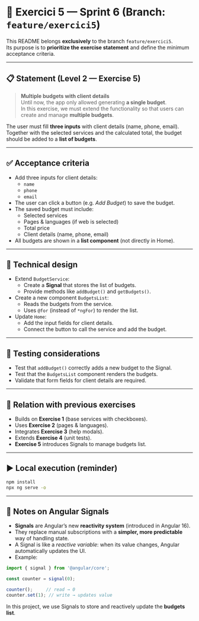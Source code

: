 # 📑 Exercici 5 — Sprint 6 (Branch: `feature/exercici5`)

This README belongs **exclusively** to the branch `feature/exercici5`.  
Its purpose is to **prioritize the exercise statement** and define the minimum acceptance criteria.

---

## 📋 Statement (Level 2 — Exercise 5)

> **Multiple budgets with client details**  
> Until now, the app only allowed generating **a single budget**.  
> In this exercise, we must extend the functionality so that users can create and manage **multiple budgets**.

The user must fill **three inputs** with client details (name, phone, email).  
Together with the selected services and the calculated total, the budget should be added to a **list of budgets**.

---

## ✅ Acceptance criteria

- Add three inputs for client details:
  - `name`
  - `phone`
  - `email`
- The user can click a button (e.g. *Add Budget*) to save the budget.
- The saved budget must include:
  - Selected services
  - Pages & languages (if web is selected)
  - Total price
  - Client details (name, phone, email)
- All budgets are shown in a **list component** (not directly in Home).

---

## 🧠 Technical design

- Extend `BudgetService`:
  - Create a **Signal** that stores the list of budgets.
  - Provide methods like `addBudget()` and `getBudgets()`.
- Create a new component `BudgetsList`:
  - Reads the budgets from the service.
  - Uses `@for` (instead of `*ngFor`) to render the list.
- Update `Home`:
  - Add the input fields for client details.
  - Connect the button to call the service and add the budget.

---

## 🧪 Testing considerations

- Test that `addBudget()` correctly adds a new budget to the Signal.
- Test that the `BudgetsList` component renders the budgets.
- Validate that form fields for client details are required.

---

## 🔗 Relation with previous exercises

- Builds on **Exercise 1** (base services with checkboxes).  
- Uses **Exercise 2** (pages & languages).  
- Integrates **Exercise 3** (help modals).  
- Extends **Exercise 4** (unit tests).  
- **Exercise 5** introduces Signals to manage budgets list.

---

## ▶️ Local execution (reminder)

```bash
npm install
npx ng serve -o
```

---

## 📘 Notes on Angular Signals

- **Signals** are Angular’s new **reactivity system** (introduced in Angular 16).  
- They replace manual subscriptions with a **simpler, more predictable** way of handling state.  
- A Signal is like a *reactive variable*: when its value changes, Angular automatically updates the UI.
- Example:

```ts
import { signal } from '@angular/core';

const counter = signal(0);

counter();     // read → 0
counter.set(1); // write → updates value
```

In this project, we use Signals to store and reactively update the **budgets list**.
